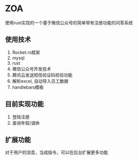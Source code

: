 # ZOA
使用rust实现的一个基于微信公众号的简单带有注册功能的问答系统

## 使用技术
1. Rocket.rs框架
2. mysql
3. rust
4. 微信公众号开发技术
5. 腾讯云发送短信验证码校验功能
6. 解析excel, 自动导入员工数据
7. handlebars模板

## 目前实现功能
1. 登陆注册
2. 查询年假/调休

## 扩展功能
对于用户的消息，当成指令，可以在后台扩展更多功能
